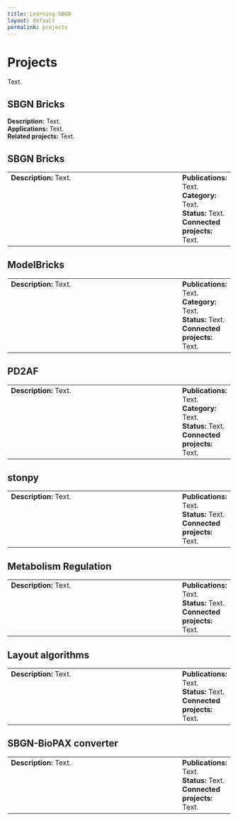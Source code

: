 ```yaml
---
title: Learning SBGN
layout: default
permalink: projects
---
```


# Projects

Text.

## SBGN Bricks

**Description:** Text.  
**Applications:** Text.  
**Related projects:** Text.  

## SBGN Bricks

<table>
    <tr>
        <td style="width:400px; vertical-align:top;  text-align:left;"><strong>Description: </strong>Text.</td>
        <td style="text-align:left; vertical-align:top; text-align:left; padding-left:1em;">
            <strong>Publications: </strong>Text.<br />
            <strong>Category: </strong>Text.<br />
            <strong>Status: </strong>Text.<br />
            <strong>Connected projects: </strong>Text.</td>
    </tr>
</table> 

## ModelBricks

<table>
    <tr>
        <td style="width:400px; vertical-align:top;  text-align:left;"><strong>Description: </strong>Text.</td>
        <td style="text-align:left; vertical-align:top; text-align:left; padding-left:1em;">
            <strong>Publications: </strong>Text.<br />
            <strong>Category: </strong>Text.<br />
            <strong>Status: </strong>Text.<br />
            <strong>Connected projects: </strong>Text.</td>
    </tr>
</table> 

## PD2AF

<table>
    <tr>
        <td style="width:400px; vertical-align:top;  text-align:left;"><strong>Description: </strong>Text.</td>
        <td style="text-align:left; vertical-align:top; text-align:left; padding-left:1em;">
            <strong>Publications: </strong>Text.<br />
            <strong>Category: </strong>Text.<br />
            <strong>Status: </strong>Text.<br />
            <strong>Connected projects: </strong>Text.</td>
    </tr>
</table> 

## stonpy

<table>
    <tr>
        <td style="width:400px; vertical-align:top;  text-align:left;"><strong>Description: </strong>Text.</td>
        <td style="text-align:left; vertical-align:top; text-align:left; padding-left:1em;">
            <strong>Publications: </strong>Text.<br />
            <strong>Status: </strong>Text.<br />
            <strong>Connected projects: </strong>Text.</td>
    </tr>
</table> 

## Metabolism Regulation

<table>
    <tr>
        <td style="width:400px; vertical-align:top;  text-align:left;"><strong>Description: </strong>Text.</td>
        <td style="text-align:left; vertical-align:top; text-align:left; padding-left:1em;">
            <strong>Publications: </strong>Text.<br />
            <strong>Status: </strong>Text.<br />
            <strong>Connected projects: </strong>Text.</td>
    </tr>
</table> 

## Layout algorithms

<table>
    <tr>
        <td style="width:400px; vertical-align:top;  text-align:left;"><strong>Description: </strong>Text.</td>
        <td style="text-align:left; vertical-align:top; text-align:left; padding-left:1em;">
            <strong>Publications: </strong>Text.<br />
            <strong>Status: </strong>Text.<br />
            <strong>Connected projects: </strong>Text.</td>
    </tr>
</table> 

## SBGN-BioPAX converter

<table>
    <tr>
        <td style="width:400px; vertical-align:top;  text-align:left;"><strong>Description: </strong>Text.</td>
        <td style="text-align:left; vertical-align:top; text-align:left; padding-left:1em;">
            <strong>Publications: </strong>Text.<br />
            <strong>Status: </strong>Text.<br />
            <strong>Connected projects: </strong>Text.</td>
    </tr>
</table> 
